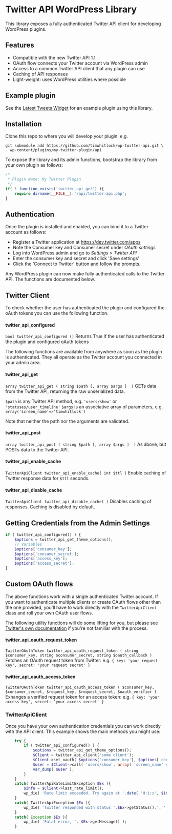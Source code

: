 # Twitter API WordPress Library

This library exposes a fully authenticated Twitter API client for developing WordPress plugins.

## Features

* Compatible with the new Twitter API 1.1
* OAuth flow connects your Twitter account via WordPress admin
* Access to a common Twitter API client that any plugin can use
* Caching of API responses
* Light-weight: uses WordPress utilities where possible


## Example plugin

See the [Latest Tweets Widget](http://wordpress.org/extend/plugins/latest-tweets-widget/) for an example plugin using this library.


## Installation

Clone this repo to where you will develop your plugin. e.g.

    git submodule add https://github.com/timwhitlock/wp-twitter-api.git \
      wp-content/plugins/my-twitter-plugin/api

To expose the library and its admin functions, bootstrap the library from your own plugin as follows:
```php
/*
 * Plugin Name: My Twitter Plugin
 */
if( ! function_exists('twitter_api_get') ){
    require dirname(__FILE__).'/api/twitter-api.php';
}
```

## Authentication

Once the plugin is installed and enabled, you can bind it to a Twitter account as follows:

* Register a Twitter application at https://dev.twitter.com/apps
* Note the Consumer key and Consumer secret under *OAuth settings*
* Log into WordPress admin and go to *Settings > Twitter API*
* Enter the consumer key and secret and click 'Save settings'
* Click the 'Connect to Twitter' button and follow the prompts.

Any WordPress plugin can now make fully authenticated calls to the Twitter API. The functions are documented below.


## Twitter Client

To check whether the user has authenticated the plugin and configured the oAuth tokens you can use the following function.

#### twitter_api_configured
`bool twitter_api_configured ()`
Returns True if the user has authenticated the plugin and configured oAuth tokens


The following functions are available from anywhere as soon as the plugin is authenticated.
They all operate as the Twitter account you connected in your admin area.

#### twitter_api_get
`array twitter_api_get ( string $path [, array $args ]  )`
GETs data from the Twitter API, returning the raw unserialized data.

`$path` is any Twitter API method, e.g. `'users/show'` or `'statuses/user_timeline'`
`$args` is an associative array of parameters, e.g. `array('screen_name'=>'timwhitlock')`

Note that neither the path nor the arguments are validated.

#### twitter_api_post
`array twitter_api_post ( string $path [, array $args ]  )`
As above, but POSTs data to the Twitter API.

#### twitter_api_enable_cache
`TwitterApiClient twitter_api_enable_cache( int $ttl )`
Enable caching of Twitter response data for `$ttl` seconds.

#### twitter_api_disable_cache
`TwitterApiClient twitter_api_disable_cache( )`
Disables caching of responses. Caching is disabled by default.


## Getting Credentials from the Admin Settings

```php
if ( twitter_api_configured() ) {
    $options = twitter_api_get_theme_options();
    // Variables
    $options['consumer_key'];
    $options['consumer_secret'];
    $options['access_key'];
    $options['access_secret'];
}
```


## Custom OAuth flows

The above functions work with a single authenticated Twitter account.
If you want to authenticate multiple clients or create OAuth flows other than the one provided, you'll have to work directly with the `TwitterApiClient` class and roll your own OAuth user flows.

The following utility functions will do some lifting for you, but please see [Twitter's own documentation](https://dev.twitter.com/docs/auth/obtaining-access-tokens) if you're not familiar with the process.

#### twitter_api_oauth_request_token
`TwitterOAuthToken twitter_api_oauth_request_token ( string $consumer_key, string $consumer_secret, string $oauth_callback )`
Fetches an OAuth request token from Twitter: e.g. `{ key: 'your request key', secret: 'your request secret' }`

#### twitter_api_oauth_access_token
`TwitterOAuthToken twitter_api_oauth_access_token ( $consumer_key, $consumer_secret, $request_key, $request_secret, $oauth_verifier )`
Exhanges a verified request token for an access token: e.g. `{ key: 'your access key', secret: 'your access secret' }`

### TwitterApiClient

Once you have your own authentication credentials you can work directly with the API client.
This example shows the main methods you might use:

```php
    try {
        if ( twitter_api_configured() ) {
            $options = twitter_api_get_theme_options();
            $Client = twitter_api_client('some client');
            $Client->set_oauth( $options['consumer_key'], $options['consumer_secret'], $options['access_key'], $options['access_secret'] );
            $user = $Client->call( 'users/show', array( 'screen_name' => 'timwhitlock' ), 'GET' );
            var_dump( $user );
        }
    }
    catch( TwitterApiRateLimitException $Ex ){
        $info = $Client->last_rate_limit();
        wp_die( 'Rate limit exceeded. Try again at '.date( 'H:i:s', $info['reset'] ) );
    }
    catch( TwitterApiException $Ex ){
        wp_die( 'Twitter responded with status '.$Ex->getStatus().', '.$Ex->getMessage() );
    }
    catch( Exception $Ex ){
        wp_die( 'Fatal error, '. $Ex->getMessage() );
    }
```
